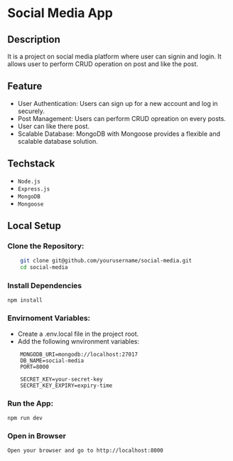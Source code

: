 # Social Media App

## Description

It is a project on social media platform where user can signin and login. It allows user to perform CRUD operation on post and like the post.

## Feature

- User Authentication: Users can sign up for a new account and log in securely.
- Post Management: Users can perform CRUD opreation on every posts.
- User can like there post.
- Scalable Database: MongoDB with Mongoose provides a flexible and scalable database solution.

## Techstack

- `Node.js`
- `Express.js`
- `MongoDB`
- `Mongoose`

## Local Setup

### Clone the Repository:

```bash
    git clone git@github.com/yourusername/social-media.git
    cd social-media
```

### Install Dependencies
`npm install`

### Envirnoment Variables:
- Create a .env.local file in the project root.
- Add the following wnvironment variables:

```dotenv
    MONGODB_URI=mongodb://localhost:27017
    DB_NAME=social-media
    PORT=8000

    SECRET_KEY=your-secret-key
    SECRET_KEY_EXPIRY=expiry-time
```

### Run the App:
`npm run dev`

### Open in Browser
`Open your browser and go to http://localhost:8000`